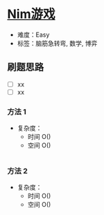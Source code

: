 # [Nim游戏](https://leetcode-cn.com/problems/nim-game/)

- 难度：Easy
- 标签：脑筋急转弯, 数学, 博弈

## 刷题思路

- [ ] xx
- [ ] xx

### 方法 1

- 复杂度：
    - 时间 O()
    - 空间 O()

``` js

```

### 方法 2

- 复杂度：
    - 时间 O()
    - 空间 O()

``` js

```
